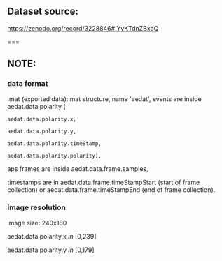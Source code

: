## Dataset source:
https://zenodo.org/record/3228846#.YyKTdnZBxaQ

===

## NOTE: 

### data format

.mat (exported data): mat structure, name 'aedat', events are inside aedat.data.polarity (

	aedat.data.polarity.x,
	
	aedat.data.polarity.y,
	
	aedat.data.polarity.timeStamp,
	
	aedat.data.polarity.polarity), 
	
aps frames are inside aedat.data.frame.samples, 

timestamps are in aedat.data.frame.timeStampStart (start of frame collection) or aedat.data.frame.timeStampEnd (end of frame collection).


### image resolution

image size: 240x180

aedat.data.polarity.x $in$ [0,239]

aedat.data.polarity.y $in$ [0,179]

